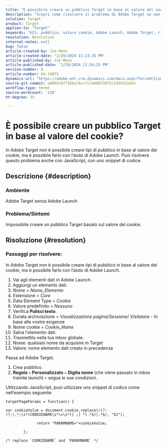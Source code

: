 ```yaml
---
title: "È possibile creare un pubblico Target in base al valore del cookie?"
description: "Scopri come risolvere il problema di Adobe Target se non riesci a creare un pubblico Target in base al valore dei cookie."
solution: Target
product: Target
applies-to: "Target"
keywords: "KCS, pubblico, valore cookie, Adobe Launch, Adobe Target, risoluzione dei problemi, opzione, JavaScript"
resolution: Resolution
internal-notes: null
bug: false
article-created-by: Jim Menn
article-created-date: "1/29/2024 11:23:35 PM"
article-published-by: Jim Menn
article-published-date: "1/29/2024 11:24:33 PM"
version-number: 6
article-number: KA-14072
dynamics-url: "https://adobe-ent.crm.dynamics.com/main.aspx?forceUCI=1&pagetype=entityrecord&etn=knowledgearticle&id=a193e566-fdbe-ee11-9079-6045bd006268"
source-git-commit: a0965cbff3bba78cc7cc940873975c1919352de5
workflow-type: tm+mt
source-wordcount: '228'
ht-degree: 3%

---
```


# È possibile creare un pubblico Target in base al valore del cookie?


In Adobe Target non è possibile creare tipi di pubblico in base al valore dei cookie, ma è possibile farlo con l’aiuto di Adobe Launch. Puoi risolvere questo problema anche con JavaScript, con uno snippet di codice.

## Descrizione {#description}




### Ambiente



Adobe Target senza Adobe Launch



### Problema/Sintomi



Impossibile creare un pubblico Target basato sul valore del cookie.


## Risoluzione {#resolution}




### Passaggi per risolvere:

In Adobe Target non è possibile creare tipi di pubblico in base al valore dei cookie, ma è possibile farlo con l’aiuto di Adobe Launch.

1. Vai agli elementi dati in Adobe Launch.
2. Aggiungi un elemento dati.
3. Nome = *Nome_Elemento*
4. Estensione = *Core*
5. Data Element Type = *Cookie*
6. Valore predefinito = *Nessuno*
7. Verifica <b>Pulisci testo</b>.
8. Durata archiviazione = *Visualizzazione pagina*/*Sessione*/ *Visitatore* - In base alle vostre esigenze
9. Nome cookie = *Cookie_Name*
10. Salva l&#39;elemento dati.
11. Trasmettilo nella tua mbox globale.
12. Nome: qualsiasi nome da acquisire in Target
13. Valore: nome elemento dati creato in precedenza


Passa ad Adobe Target.

1. Crea pubblico.
2. <b>Regola</b> `>`  <b>Personalizzato</b> `>`  <b>Digita nome</b> (che viene passato in mbox tramite launch) `>`  segua le sue condizioni.




Utilizzando JavaScript, puoi utilizzare uno snippet di codice come nell’esempio seguente:


```
targetPageParams = function() {

var cookieValue = document.cookie.replace(/(?:(?:|.*;\s*)COOKIENAME\s*\=\s*([ ;] *).*$)|.*$/, "$1");

              return "PARAMNAME="+cookieValue;

        };

/* replace `COOKIENAME` and `PARAMNAME` */
```

